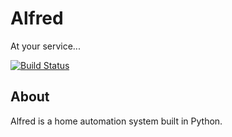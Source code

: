 # Alfred
At your service...

[![Build Status](https://travis-ci.org/bartfeenstra/alfred.svg?branch=master)](https://travis-ci.org/bartfeenstra/alfred)

## About
Alfred is a home automation system built in Python.
